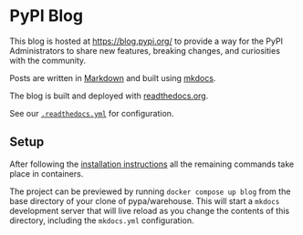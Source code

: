 # PyPI Blog

This blog is hosted at https://blog.pypi.org/ to provide a way for the PyPI
Administrators to share new features, breaking changes, and curiosities with
the community.

Posts are written in [Markdown](https://www.markdownguide.org) and built using
[mkdocs](https://www.mkdocs.org).

The blog is built and deployed with [readthedocs.org](https://readthedocs.org/projects/blogpypiorg/).

See our [`.readthedocs.yml`](../.readthedocs.yml) for configuration.

## Setup

After following the [installation instructions](https://warehouse.pypa.io/development/getting-started.html#detailed-installation-instructions)
all the remaining commands take place in containers.

The project can be previewed by running `docker compose up blog` from the
base directory of your clone of pypa/warehouse. This will start a `mkdocs`
development server that will live reload as you change the contents of this
directory, including the `mkdocs.yml` configuration.
